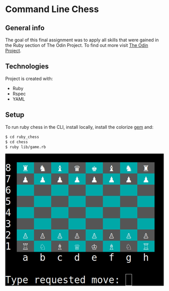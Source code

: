 # Command Line Chess

## General info
The goal of this final assignment was to apply all skills that were gained in the Ruby section of The Odin Project.
To find out more visit [The Odin Project](https://www.theodinproject.com/paths/full-stack-ruby-on-rails/courses/ruby-programming/lessons/ruby-final-project).
	
## Technologies
Project is created with:
* Ruby
* Rspec
* YAML
	
## Setup

To run ruby chess in the CLI, install locally, install the colorize [gem](https://github.com/fazibear/colorize) and:

```
$ cd ruby_chess
$ cd chess
$ ruby lib/game.rb

```


![Ruby chess Demo](https://github.com/andrewbonas/demos/blob/master/ruby_chess_example.gif)
